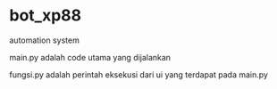 # bot_xp88
automation system 

main.py adalah code utama yang dijalankan

fungsi.py adalah perintah eksekusi dari ui yang terdapat pada main.py

